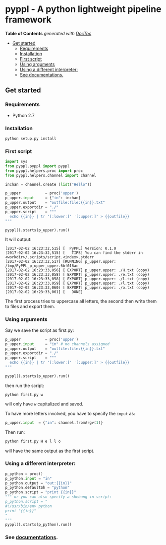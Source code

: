 # pyppl - A python lightweight pipeline framework

<!-- START doctoc generated TOC please keep comment here to allow auto update -->
<!-- DON'T EDIT THIS SECTION, INSTEAD RE-RUN doctoc TO UPDATE -->
**Table of Contents**  *generated with [DocToc](https://github.com/thlorenz/doctoc)*

- [Get started](#get-started)
  - [Requirements](#requirements)
  - [Installation](#installation)
  - [First script](#first-script)
  - [Using arguments](#using-arguments)
  - [Using a different interpreter:](#using-a-different-interpreter)
  - [See documentations.](#see-documentations)

<!-- END doctoc generated TOC please keep comment here to allow auto update -->

## Get started

### Requirements
- Python 2.7

### Installation
```python
python setup.py install
```

### First script
```python
import sys
from pyppl.pyppl import pyppl
from pyppl.helpers.proc import proc
from pyppl.helpers.channel import channel

inchan = channel.create (list("Hello"))

p_upper           = proc('upper')
p_upper.input     = {"in": inchan}
p_upper.output    = "outfile:file:{{in}}.txt"
p_upper.exportdir = "./"
p_upper.script    = """
  echo {{in}} | tr '[:lower:]' '[:upper:]' > {{outfile}}
""" 

pyppl().starts(p_upper).run()
```

It will output:
```
[2017-02-02 16:23:32,515] [  PyPPL] Version: 0.1.0
[2017-02-02 16:23:32,515] [   TIPS] You can find the stderr in <workdir>/.scripts/script.<index>.stderr
[2017-02-02 16:23:32,517] [RUNNING] p_upper.upper: /tmp/PyPPL_p_upper_upper.6bf016ac
[2017-02-02 16:23:33,056] [ EXPORT] p_upper.upper: ./H.txt (copy)
[2017-02-02 16:23:33,058] [ EXPORT] p_upper.upper: ./e.txt (copy)
[2017-02-02 16:23:33,058] [ EXPORT] p_upper.upper: ./l.txt (copy)
[2017-02-02 16:23:33,059] [ EXPORT] p_upper.upper: ./l.txt (copy)
[2017-02-02 16:23:33,060] [ EXPORT] p_upper.upper: ./o.txt (copy)
[2017-02-02 16:23:33,061] [   DONE]
```

The first process tries to uppercase all letters, the second then write them to files and export them.

### Using arguments
Say we save the script as first.py:

```python
p_upper           = proc('upper')
p_upper.input     = "in" # no channels assigned
p_upper.output    = "outfile:file:{{in}}.txt"
p_upper.exportdir = "./"
p_upper.script    = """
  echo {{in}} | tr '[:lower:]' '[:upper:]' > {{outfile}}
""" 

pyppl().starts(p_upper).run()
```
then run the script:
```shell
python first.py w
```
will only have `w` capitalized and saved.

To have more letters involved, you have to specify the `input` as:
```python
p_upper.input  = {"in": channel.fromArgv(1)}
```
Then run:
```bash
python first.py H e l l o
```
will have the same output as the first script.

### Using a different interpreter:
```python
p_python = proc()
p_python.input = "in"
p_python.output = "out:{{in}}"
p_python.defaultSh = "python"
p_python.script = "print {{in}}"
""" or you can also specify a shebang in script:
p_python.script = "
#!/usr/bin/env python
print "{{in}}"
"
"""
pyppl().starts(p_python).run()
```

### See [documentations](DOC.md).

